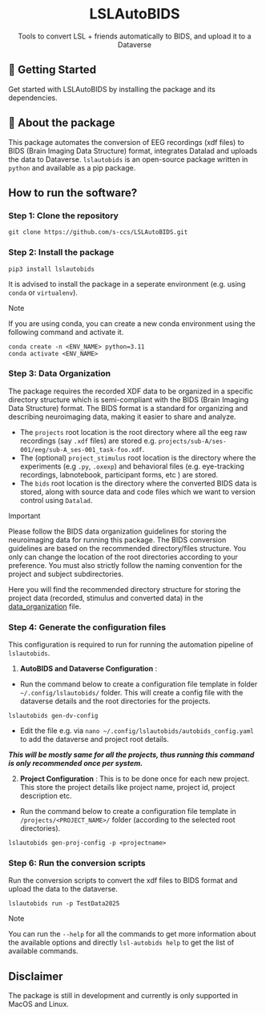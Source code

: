 
<h1 align="center">
  LSLAutoBIDS
</h1>
<p align="center"> Tools to convert LSL + friends automatically to BIDS, and upload it to a Dataverse </p>


## 🚀 Getting Started

Get started with LSLAutoBIDS by installing the package and its dependencies.

## 🔰 About the package
This package automates the conversion of EEG recordings (xdf files) to BIDS (Brain Imaging Data Structure) format, integrates Datalad and uploads the data to  Dataverse. `lslautobids` is an open-source package written in `python` and  available as a pip package. 


## How to run the software?

### **Step 1: Clone the repository**
```
git clone https://github.com/s-ccs/LSLAutoBIDS.git
```
### **Step 2: Install the package**
```
pip3 install lslautobids
```
It is advised to install the package in a seperate environment (e.g. using `conda` or `virtualenv`).

> [!NOTE]  
> If you are using conda, you can create a new conda environment using the following command and activate it.
```
conda create -n <ENV_NAME> python=3.11
conda activate <ENV_NAME>
```


### **Step 3: Data Organization**

The package requires the recorded XDF data to be organized in a specific directory structure which is semi-compliant with the BIDS (Brain Imaging Data Structure) format. The BIDS format is a standard for organizing and describing neuroimaging data, making it easier to share and analyze.


- The `projects` root location is the root directory where all the eeg raw recordings (say `.xdf` files) are stored e.g. `projects/sub-A/ses-001/eeg/sub-A_ses-001_task-foo.xdf`.
- The (optional) `project_stimulus` root location is the directory where the experiments (e.g `.py`, `.oxexp`) and behavioral files (e.g. eye-tracking recordings, labnotebook, participant forms, etc ) are stored.
- The `bids` root location is the directory where the converted BIDS data is stored, along with source data and code files which we want to version control using `Datalad`.

> [!IMPORTANT]
> Please follow the BIDS data organization guidelines for storing the neuroimaging data for running this package. The BIDS conversion guidelines are based on the recommended directory/files structure. You only can change the location of the root directories according to your preference. You must also strictly follow the naming convention for the project and subject subdirectories.

Here  you will find the recommended directory structure for storing the project data (recorded, stimulus and converted data) in the [data_organization](docs/data_organization.md) file.


### **Step 4: Generate the configuration files**

This configuration is required to run for running the automation pipeline of `lslautobids`. 

1. __AutoBIDS and Dataverse Configuration__ : 
- Run the command below to create a configuration file template in folder `~/.config/lslautobids/` folder. This will create a config file with the dataverse details and the root directories for the projects.         

```
lslautobids gen-dv-config
```
- Edit the file e.g. via `nano ~/.config/lslautobids/autobids_config.yaml` to add the dataverse and project root details.

***This will be mostly same for all the projects, thus running this command is only recommended once per system.***

2. __Project Configuration__ : This is to be done once for each new project. This store the project details like project name, project id, project description etc.
- Run the command below to create a configuration file template in `/projects/<PROJECT_NAME>/` folder (according to the selected root directories).

```
lslautobids gen-proj-config -p <projectname> 
```
### **Step 6: Run the conversion scripts**

Run the conversion scripts to convert the xdf files to BIDS format and upload the data to the dataverse.
```
lslautobids run -p TestData2025
```
> [!NOTE]  
>You can run the `--help` for all the commands to get more information about the available options and directly `lsl-autobids help` to get the list of available commands.


## Disclaimer
The package is still in development and currently is only supported in MacOS and Linux. 

